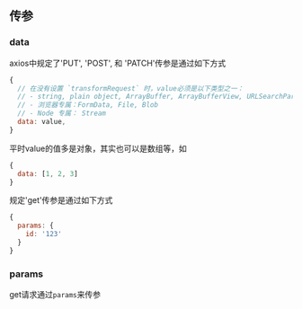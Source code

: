 ## 传参
### data
axios中规定了'PUT', 'POST', 和 'PATCH'传参是通过如下方式

```js
{
  // 在没有设置 `transformRequest` 时，value必须是以下类型之一：
  // - string, plain object, ArrayBuffer, ArrayBufferView, URLSearchParams
  // - 浏览器专属：FormData, File, Blob
  // - Node 专属： Stream
  data: value, 
}
```
平时value的值多是对象，其实也可以是数组等，如

```js
{
  data: [1, 2, 3]
}
```

规定'get'传参是通过如下方式
```js
{
  params: {
    id: '123'
  }
}
```

### params
get请求通过`params`来传参